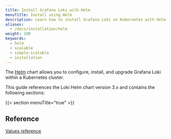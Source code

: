 ```yaml
---
title: Install Grafana Loki with Helm
menuTitle: Install using Helm
description: Learn how to install Grafana Loki on Kubernetes with Helm.
aliases:
  - /docs/installation/helm
weight: 100
keywords:
  - helm 
  - scalable
  - simple-scalable
  - installation
---
```


The [Helm](https://helm.sh/) chart allows you to configure, install, and upgrade Grafana Loki within a Kubernetes cluster.

This guide references the Loki Helm chart version 3.x and contains the following sections:

{{< section menuTitle="true" >}}

## Reference

[Values reference](reference)
